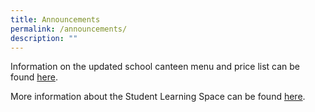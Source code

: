 ```yaml
---
title: Announcements
permalink: /announcements/
description: ""
---
```

Information on the updated school canteen menu and price list can be found [here](/parents-and-partners/Info-for-Parents/Info-for-Parents/).

More information about the Student Learning Space can be found [here](/parents-and-partners/Info-for-Parents/STUDENT-LEARNING-SPACE-SLS/).